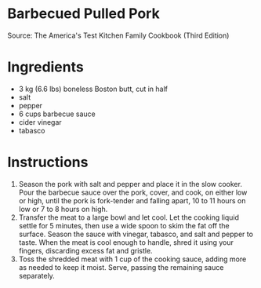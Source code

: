# Barbecued Pulled Pork

Source: The America's Test Kitchen Family Cookbook (Third Edition)

# Ingredients
* 3 kg (6.6 lbs) boneless Boston butt, cut in half
* salt
* pepper
* 6 cups barbecue sauce
* cider vinegar
* tabasco

# Instructions
1. Season the pork with salt and pepper and place it in the slow cooker. Pour the barbecue sauce over the pork, cover, and cook, on either low or high, until the pork is fork-tender and falling apart, 10 to 11 hours on low or 7 to 8 hours on high.
1. Transfer the meat to a large bowl and let cool. Let the cooking liquid settle for 5 minutes, then use a wide spoon to skim the fat off the surface. Season the sauce with vinegar, tabasco, and salt and pepper to taste. When the meat is cool enough to handle, shred it using your fingers, discarding excess fat and gristle.
1. Toss the shredded meat with 1 cup of the cooking sauce, adding more as needed to keep it moist. Serve, passing the remaining sauce separately.
